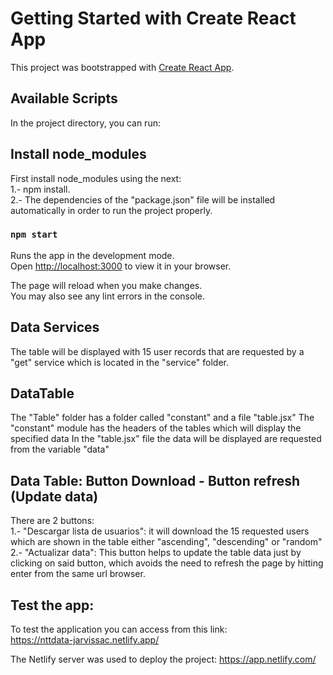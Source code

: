 # Getting Started with Create React App

This project was bootstrapped with [Create React App](https://github.com/facebook/create-react-app).

## Available Scripts

In the project directory, you can run:

## Install node_modules
First install node_modules using the next:\
1.- npm install.\
2.- The dependencies of the "package.json" file will be installed automatically in order to run the project properly.

### `npm start`

Runs the app in the development mode.\
Open [http://localhost:3000](http://localhost:3000) to view it in your browser.

The page will reload when you make changes.\
You may also see any lint errors in the console.

## Data Services
The table will be displayed with 15 user records that are requested by a "get" service which is located in the "service" folder.

## DataTable
The "Table" folder has a folder called "constant" and a file "table.jsx" The "constant" module has the headers of the tables which will display the specified data In the "table.jsx" file the data will be displayed are requested from the variable "data"

## Data Table: Button Download - Button refresh (Update data)
There are 2 buttons:\
1.- "Descargar lista de usuarios": it will download the 15 requested users which are shown in the table either "ascending", "descending" or "random"\
2.- "Actualizar data": This button helps to update the table data just by clicking on said button, which avoids the need to refresh the page by hitting enter from the same url browser.

## Test the app:
To test the application you can access from this link:\
https://nttdata-jarvissac.netlify.app/

The Netlify server was used to deploy the project: https://app.netlify.com/